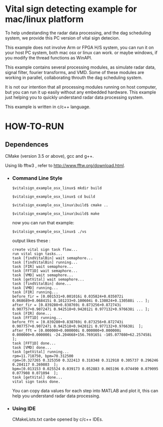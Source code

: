 # Vital sign detecting example for  mac/linux platform

To help undestanding the radar data processing, and the dag scheduling system, we provide this PC version of vital sign detecion.

This example does not involve Arm or FPGA H/S system, you can run it on your host PC system, both mac osx or linux can work. or maybe windows, if you modify the thread functions as WinAPI.

This example contains several processing modules, as simulate radar data, signal filter, fourier transforms, and VMD. Some of these modules are working in parallel, collaborating throuth the dag scheduling system.

It is not our intention that all processing modules running on host computer, but you can run it up easily without any embedded hardware. This example just helping you to quickly understand radar data processing system.

This example is written in c/c++ language.



# HOW-TO-RUN

## Dependences

CMake (version 3.5 or above),  gcc and g++.

 Using lib fftw3 , refer to  http://www.fftw.org/download.html.

- ### Command Line Style

  `$vitalsign_example_osx_linux$ mkdir build`

  `$vitalsign_example_osx_linux$ cd build`

  `$vitalsign_example_osx_linux\build$ cmake ..`

  `$vitalsign_example_osx_linux\build$ make`

  

  now you can run that example:

  `$vitalsign_example_osx_linux$ ./vs`

  output likes these :

  ```
  create vital sign task flow...
  run vital sign tasks...
  task [findVitalBin] wait semaphore...
  task [findVitalBin] running...
  task [FIR] wait semaphore...
  task [FFT1D] wait semaphore...
  task [VMD] wait semaphore...
  task [getVital] wait semaphore...
  task [findVitalBin] done...
  task [VMD] running...
  task [FIR] running...
  before_fir = [0.001531+0.001016i 0.035824+0.035072i 0.068689+0.068415i 0.101233+0.100604i 0.130824+0.130588i ... ];
  after_fir = [0.839280+0.838769i 0.873256+0.872743i 0.907757+0.907247i 0.942518+0.942012i 0.977132+0.976638i ... ];
  task [FIR] done...
  task [FFT1D] running...
  before_fft = [0.839280+0.838769i 0.873256+0.872743i 0.907757+0.907247i 0.942518+0.942012i 0.977132+0.976638i  ];
  after_fft = [0.000000+0.000000i 0.000000+0.000000i 0.000000+0.000000i -24.204668+156.769165i -105.077080+62.257458i  ];
  task [FFT1D] done...
  task [VMD] done...
  task [getVital] running...
  rpm=11.718750, bpm=70.312500
  rpm=[0.327265 0.325350 0.322413 0.318348 0.312918 0.305737 0.296246 0.284117 0.269803  ];
  bpm=[0.013153 0.025524 0.039173 0.052883 0.065196 0.074490 0.079095 0.077908 0.071094  ];
  task [getVital] done...
  vital sign tasks done.
  
  ```

  You can copy data values for each step into MATLAB and plot it, this can help you understand radar data processing.

- ### Using IDE

  CMakeLists.txt canbe opened by c/c++ IDEs.

  